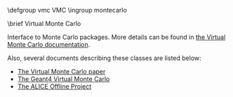 \defgroup vmc VMC
\ingroup montecarlo

\brief  Virtual Monte Carlo

Interface to Monte Carlo packages.
More details can be found in [the Virtual Monte Carlo documentation](https://root.cern.ch/vmc).

Also, several documents describing these classes are listed below:

  - [The Virtual Monte Carlo paper](http://www.slac.stanford.edu/econf/C0303241/proc/papers/THJT006.PDF)
  - [The Geant4 Virtual Monte Carlo](https://root.cern.ch/geant4-vmc)
  - [The ALICE Offline Project](http://aliceinfo.cern.ch/Offline)
